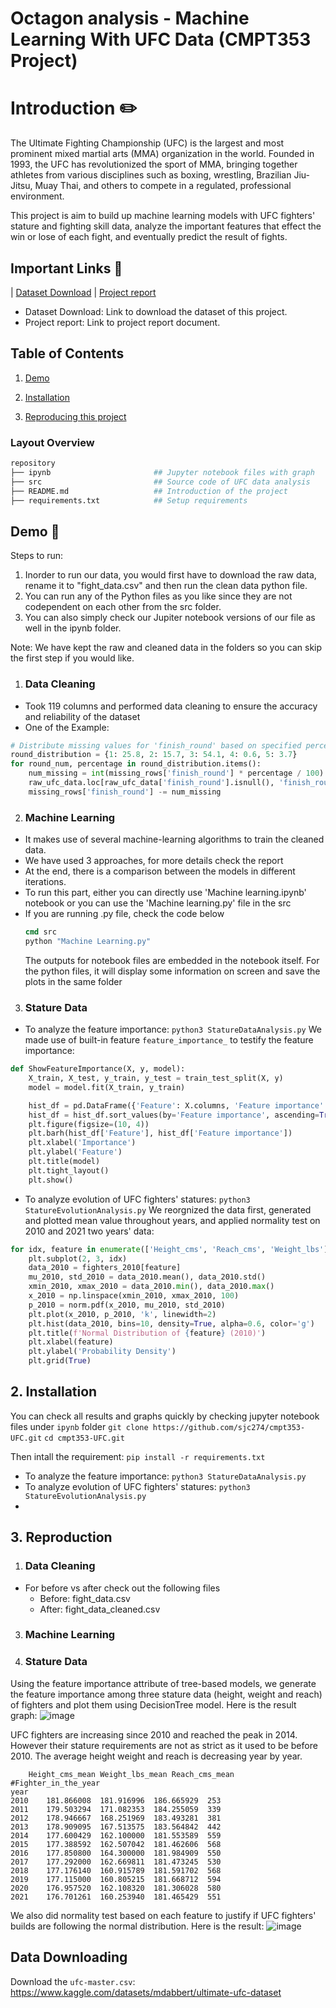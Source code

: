 
# Octagon analysis - Machine Learning With UFC Data (CMPT353 Project)


# Introduction ✏️

The Ultimate Fighting Championship (UFC) is the largest and most prominent mixed martial arts (MMA) organization in the world. Founded in 1993, the UFC has revolutionized the sport of MMA, bringing together athletes from various disciplines such as boxing, wrestling, Brazilian Jiu-Jitsu, Muay Thai, and others to compete in a regulated, professional environment.

This project is aim to build up machine learning models with UFC fighters' stature and fighting skill data, analyze the important features that effect the win or lose of each fight, and eventually predict the result of fights.
## Important Links 🔗

| [Dataset Download](https://www.kaggle.com/datasets/mdabbert/ultimate-ufc-dataset) | [Project report](https://docs.google.com/document/d/1YDo83rJPjpeeZwfCXiJiUb2g-wpk8kBKlAW805uosUw/edit?usp=sharing) 


- Dataset Download: Link to download the dataset of this project.
- Project report: Link to project report document.

## Table of Contents
1. [Demo](#demo)

2. [Installation](#installation)

3. [Reproducing this project](#repro)

### Layout Overview

```bash
repository
├── ipynb                       ## Jupyter notebook files with graph
├── src                         ## Source code of UFC data analysis
├── README.md                   ## Introduction of the project
├── requirements.txt            ## Setup requirements
```

<a name="demo"></a>
## Demo 📝
Steps to run:
1) Inorder to run our data, you would first have to download the raw data, rename it to "fight_data.csv" and then run the clean data python file.
2) You can run any of the Python files as you like since they are not codependent on each other from the src folder.
3) You can also simply check our Jupiter notebook versions of our file as well in the ipynb folder.

Note: We have kept the raw and cleaned data in the folders so you can skip the first step if you would like.

1) ### Data Cleaning
- Took 119 columns and performed data cleaning to ensure the accuracy and reliability of the dataset 
- One of the Example:
```python
# Distribute missing values for 'finish_round' based on specified percentages
round_distribution = {1: 25.8, 2: 15.7, 3: 54.1, 4: 0.6, 5: 3.7}
for round_num, percentage in round_distribution.items():
    num_missing = int(missing_rows['finish_round'] * percentage / 100)
    raw_ufc_data.loc[raw_ufc_data['finish_round'].isnull(), 'finish_round'] = round_num
    missing_rows['finish_round'] -= num_missing
```

2) ### Machine Learning
 - It makes use of several machine-learning algorithms to train the cleaned data.
 - We have used 3 approaches, for more details check the report
 - At the end, there is a comparison between the models in different iterations.
 - To run this part, either you can directly use 'Machine learning.ipynb' notebook or you can use the 'Machine learning.py' file in the src
 - If you are running .py file, check the code below
   ``` cmd
   cmd src
   python "Machine Learning.py"
   ```
   The outputs for notebook files are embedded in the notebook itself. For the python files, it will display some information on screen and save the plots
   in the same folder

3) ### Stature Data
- To analyze the feature importance: `python3 StatureDataAnalysis.py`
We made use of built-in feature `feature_importance_` to testify the feature importance:
```python
def ShowFeatureImportance(X, y, model):
    X_train, X_test, y_train, y_test = train_test_split(X, y)
    model = model.fit(X_train, y_train)

    hist_df = pd.DataFrame({'Feature': X.columns, 'Feature importance': model.feature_importances_})
    hist_df = hist_df.sort_values(by='Feature importance', ascending=True)
    plt.figure(figsize=(10, 4))
    plt.barh(hist_df['Feature'], hist_df['Feature importance'])
    plt.xlabel('Importance')
    plt.ylabel('Feature')
    plt.title(model)
    plt.tight_layout()
    plt.show()
```

- To analyze evolution of UFC fighters' statures: `python3 StatureEvolutionAnalysis.py`
We reorgnized the data first, generated and plotted mean value throughout years, and applied normality test on 2010 and 2021 two years' data:
```python
for idx, feature in enumerate(['Height_cms', 'Reach_cms', 'Weight_lbs'], start=1):
    plt.subplot(2, 3, idx)
    data_2010 = fighters_2010[feature]
    mu_2010, std_2010 = data_2010.mean(), data_2010.std()
    xmin_2010, xmax_2010 = data_2010.min(), data_2010.max()
    x_2010 = np.linspace(xmin_2010, xmax_2010, 100)
    p_2010 = norm.pdf(x_2010, mu_2010, std_2010)
    plt.plot(x_2010, p_2010, 'k', linewidth=2)
    plt.hist(data_2010, bins=10, density=True, alpha=0.6, color='g')
    plt.title(f'Normal Distribution of {feature} (2010)')
    plt.xlabel(feature)
    plt.ylabel('Probability Density')
    plt.grid(True)
```
<a name="installation"></a>
## 2. Installation
You can check all results and graphs quickly by checking jupyter notebook files under `ipynb` folder
`git clone https://github.com/sjc274/cmpt353-UFC.git`
`cd cmpt353-UFC.git`

Then intall the requirement:
`pip install -r requirements.txt`
- To analyze the feature importance: `python3 StatureDataAnalysis.py`
- To analyze evolution of UFC fighters' statures: `python3 StatureEvolutionAnalysis.py`
- 
<a name="repro"></a>
## 3. Reproduction
1) ### Data Cleaning
- For before vs after check out the following files
	- Before: fight_data.csv
	- After: fight_data_cleaned.csv

3) ### Machine Learning

4) ### Stature Data
Using the feature importance attribute of tree-based models, we generate the feature importance among three stature data (height, weight and reach) of fighters and plot them using DecisionTree model.
Here is the result graph:
![image](https://github.com/sjc274/cmpt353-UFC/assets/113268694/bb98277a-6f2a-405c-a99b-dcad4f9b6b94)

UFC fighters are increasing since 2010 and reached the peak in 2014. However their stature requirements are not as strict as it used to be before 2010. The average height weight and reach is decreasing year by year.
```terminal
	Height_cms_mean	Weight_lbs_mean	Reach_cms_mean	#Fighter_in_the_year
year				
2010	181.866008	181.916996	186.665929	253
2011	179.503294	171.082353	184.255059	339
2012	178.946667	168.251969	183.493281	381
2013	178.909095	167.513575	183.564842	442
2014	177.600429	162.100000	181.553589	559
2015	177.388592	162.507042	181.462606	568
2016	177.850800	164.300000	181.984909	550
2017	177.292000	162.669811	181.473245	530
2018	177.176140	160.915789	181.591702	568
2019	177.115000	160.805215	181.668712	594
2020	176.957520	162.108320	181.306028	580
2021	176.701261	160.253940	181.465429	551
```
We also did normality test based on each feature to justify if UFC fighters' builds are following the normal distribution.
Here is the result:
![image](https://github.com/sjc274/cmpt353-UFC/assets/113268694/a60eb9c2-66cf-4842-bf4b-de7c70fc4808)



## Data Downloading
Download the `ufc-master.csv`: https://www.kaggle.com/datasets/mdabbert/ultimate-ufc-dataset


